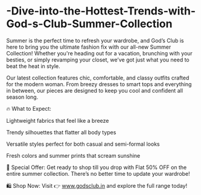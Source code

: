 # -Dive-into-the-Hottest-Trends-with-God-s-Club-Summer-Collection

Summer is the perfect time to refresh your wardrobe, and God’s Club is here to bring you the ultimate fashion fix with our all-new Summer Collection! Whether you're heading out for a vacation, brunching with your besties, or simply revamping your closet, we’ve got just what you need to beat the heat in style.

Our latest collection features chic, comfortable, and classy outfits crafted for the modern woman. From breezy dresses to smart tops and everything in between, our pieces are designed to keep you cool and confident all season long.

🔥 What to Expect:

Lightweight fabrics that feel like a breeze

Trendy silhouettes that flatter all body types

Versatile styles perfect for both casual and semi-formal looks

Fresh colors and summer prints that scream sunshine

🎉 Special Offer:
Get ready to shop till you drop with Flat 50% OFF on the entire summer collection. There’s no better time to update your wardrobe!

🛍️ Shop Now:
Visit 👉 www.godsclub.in and explore the full range today!
